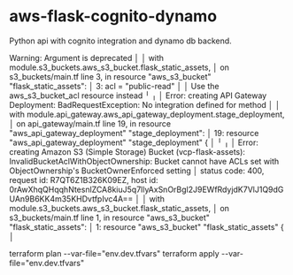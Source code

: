 # aws-flask-cognito-dynamo
Python api with cognito integration and dynamo db backend.


 Warning: Argument is deprecated
│ 
│   with module.s3_buckets.aws_s3_bucket.flask_static_assets,
│   on s3_buckets/main.tf line 3, in resource "aws_s3_bucket" "flask_static_assets":
│    3:   acl    = "public-read"
│ 
│ Use the aws_s3_bucket_acl resource instead
╵
╷
│ Error: creating API Gateway Deployment: BadRequestException: No integration defined for method
│ 
│   with module.api_gateway.aws_api_gateway_deployment.stage_deployment,
│   on api_gateway/main.tf line 19, in resource "aws_api_gateway_deployment" "stage_deployment":
│   19: resource "aws_api_gateway_deployment" "stage_deployment" {
│ 
╵
╷
│ Error: creating Amazon S3 (Simple Storage) Bucket (vcp-flask-assets): InvalidBucketAclWithObjectOwnership: Bucket cannot have ACLs set with ObjectOwnership's BucketOwnerEnforced setting
│       status code: 400, request id: R7QT6Z1B326K09EZ, host id: 0rAwXhqQHqqhNtesnlZCA8kiuJ5q7llyAxSnOrBgl2J9EWfRdyjdK7VlJ1Q9dGUAn9B6KK4m35KHDvtfpIvc4A==
│ 
│   with module.s3_buckets.aws_s3_bucket.flask_static_assets,
│   on s3_buckets/main.tf line 1, in resource "aws_s3_bucket" "flask_static_assets":
│    1: resource "aws_s3_bucket" "flask_static_assets" {
│ 


terraform plan --var-file="env.dev.tfvars" 
terraform apply --var-file="env.dev.tfvars"
